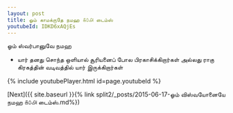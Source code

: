 ```yaml
---
layout: post
title: ஓம் காமக்ருதே நமஹ ௧௦௮ டைம்ஸ்
youtubeId: IDKD6xAQjEs
---
```

 
 
 ஓம் ஸ்வர்பானுவே நமஹ  
 
 -  யார் தனது சொந்த ஒளியால் சூரியனைப் போல பிரகாசிக்கிறார்கள் அல்லது ராகு கிரகத்தின் வடிவத்தில் யார் இருக்கிறார்கள் 
 
  
 
  
 
 
 
 
 
 


{% include youtubePlayer.html id=page.youtubeId %}
 
[Next]({{ site.baseurl }}{% link  split2/_posts/2015-06-17-ஓம் விஸ்வயோனையே நமஹ ௧௦௮ டைம்ஸ்.md%})
 
